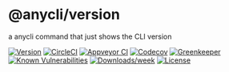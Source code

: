 @anycli/version
==============

a anycli command that just shows the CLI version

[![Version](https://img.shields.io/npm/v/@anycli/version.svg)](https://npmjs.org/package/@anycli/version)
[![CircleCI](https://circleci.com/gh/anycli/version/tree/master.svg?style=svg)](https://circleci.com/gh/anycli/version/tree/master)
[![Appveyor CI](https://ci.appveyor.com/api/projects/status/github/anycli/version?branch=master&svg=true)](https://ci.appveyor.com/project/heroku/version/branch/master)
[![Codecov](https://codecov.io/gh/anycli/version/branch/master/graph/badge.svg)](https://codecov.io/gh/anycli/version)
[![Greenkeeper](https://badges.greenkeeper.io/anycli/version.svg)](https://greenkeeper.io/)
[![Known Vulnerabilities](https://snyk.io/test/npm/@anycli/version/badge.svg)](https://snyk.io/test/npm/@anycli/version)
[![Downloads/week](https://img.shields.io/npm/dw/@anycli/version.svg)](https://npmjs.org/package/@anycli/version)
[![License](https://img.shields.io/npm/l/@anycli/version.svg)](https://github.com/anycli/version/blob/master/package.json)
